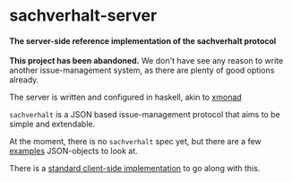 # sachverhalt-server

#### The server-side reference implementation of the sachverhalt protocol

**This project has been abandoned.** We don't have see any reason to write
another issue-management system, as there are plenty of good options already.

The server is written and configured in haskell, akin to
[xmonad][xmonad]

`sachverhalt` is a JSON based issue-management protocol that aims to be simple
and extendable.

At the moment, there is no `sachverhalt` spec yet, but there are a few
[examples][examples]
JSON-objects to look at.

There is a
[standard client-side implementation][client-side]
to go along with this.

[xmonad]: http://xmonad.org/
[examples]: https://gist.github.com/shak-mar/40d4b627ab64c10c3b70
[client-side]: https://github.com/firecoders/sachverhalt-cli
